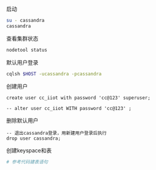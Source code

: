 启动

```bash
su - cassandra
cassandra
```

查看集群状态

```bash
nodetool status
```

默认用户登录

```bash
cqlsh $HOST -ucassandra -pcassandra
```

创建用户

```
create user cc_iiot with password 'cc@123' superuser;

-- alter user cc_iiot WITH password 'cc@123' ;
```

删除默认用户

```
-- 退出cassandra登录，用新建用户登录后执行
drop user cassandra;
```

创建keyspace和表

```bash
# 参考代码建表语句
```

